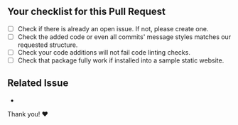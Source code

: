 ## Your checklist for this Pull Request

- [ ] Check if there is already an open issue. If not, please create one.
- [ ] Check the added code or even all commits' message styles matches our requested structure.
- [ ] Check your code additions will not fail code linting checks.
- [ ] Check that package fully work if installed into a sample static website.

## Related Issue

- []()

Thank you! :heart:
